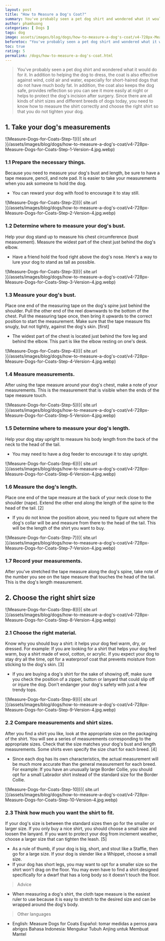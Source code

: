 ```yaml
---
layout: post
title: "How to Measure a Dog's Coat?"
summary: You've probably seen a pet dog shirt and wondered what it would do for it. In addition to helping the dog to dress, the coat is also effective against wind, cold air and water, especially for short-haired dogs that do not have much body fat. In addition, the coat also keeps the dog safe, provides reflection so you can see it more easily at night or helps to protect the dog's incision after surgery. Since there are all kinds of shirt sizes and different breeds of dogs today, you need to know how to measure the shirt correctly and choose the right shirt so that you do not tighten your dog.
author: phamhuong
categories: [ Dogs ]
tags: dog
image: assets/images/blog/dogs/how-to-measure-a-dog's-coat/v4-728px-Measure-Dogs-for-Coats-Step-1-Version-4.jpg.webp
beforetoc: "You've probably seen a pet dog shirt and wondered what it would do for it. In addition to helping the dog to dress, the coat is also effective against wind, cold air and water, especially for short-haired dogs that do not have much body fat. In addition, the coat also keeps the dog safe, provides reflection so you can see it more easily at night or helps to protect the dog's incision after surgery. Since there are all kinds of shirt sizes and different breeds of dogs today, you need to know how to measure the shirt correctly and choose the right shirt so that you do not tighten your dog."
toc: true
rating: 5
permalink: /dogs/how-to-measure-a-dog's-coat.html
---
```


> You've probably seen a pet dog shirt and wondered what it would do for it. In addition to helping the dog to dress, the coat is also effective against wind, cold air and water, especially for short-haired dogs that do not have much body fat. In addition, the coat also keeps the dog safe, provides reflection so you can see it more easily at night or helps to protect the dog's incision after surgery. Since there are all kinds of shirt sizes and different breeds of dogs today, you need to know how to measure the shirt correctly and choose the right shirt so that you do not tighten your dog.

## 1. Take your dog's measurements

![Measure-Dogs-for-Coats-Step-1]({{ site.url }}/assets/images/blog/dogs/how-to-measure-a-dog's-coat/v4-728px-Measure-Dogs-for-Coats-Step-1-Version-4.jpg.webp)

### 1.1 Prepare the necessary things. 

Because you need to measure your dog's bust and length, be sure to have a tape measure, pencil, and note pad. It is easier to take your measurements when you ask someone to hold the dog.
- You can reward your dog with food to encourage it to stay still.

![Measure-Dogs-for-Coats-Step-2]({{ site.url }}/assets/images/blog/dogs/how-to-measure-a-dog's-coat/v4-728px-Measure-Dogs-for-Coats-Step-2-Version-4.jpg.webp)

### 1.2 Determine where to measure your dog's bust. 

Help your dog stand up to measure his chest circumference (bust measurement). Measure the widest part of the chest just behind the dog's elbow.
- Have a friend hold the food right above the dog's nose. Here's a way to lure your dog to stand as tall as possible.

![Measure-Dogs-for-Coats-Step-3]({{ site.url }}/assets/images/blog/dogs/how-to-measure-a-dog's-coat/v4-728px-Measure-Dogs-for-Coats-Step-3-Version-4.jpg.webp)

### 1.3 Measure your dog's bust. 

Place one end of the measuring tape on the dog's spine just behind the shoulder. Pull the other end of the reel downwards to the bottom of the chest. Pull the measuring tape once, then bring it upwards to the correct position to start the measurement. Make sure that the tape measure fits snugly, but not tightly, against the dog's skin. [first]
- The widest part of the chest is located just behind the fore leg and behind the elbow. This part is like the elbow resting on one's desk.

![Measure-Dogs-for-Coats-Step-4]({{ site.url }}/assets/images/blog/dogs/how-to-measure-a-dog's-coat/v4-728px-Measure-Dogs-for-Coats-Step-4-Version-4.jpg.webp)

### 1.4 Measure measurements. 

After using the tape measure around your dog's chest, make a note of your measurements. This is the measurement that is visible when the ends of the tape measure touch.

![Measure-Dogs-for-Coats-Step-5]({{ site.url }}/assets/images/blog/dogs/how-to-measure-a-dog's-coat/v4-728px-Measure-Dogs-for-Coats-Step-5-Version-4.jpg.webp)

### 1.5 Determine where to measure your dog's length. 

Help your dog stay upright to measure his body length from the back of the neck to the head of the tail.
- You may need to have a dog feeder to encourage it to stay upright.

![Measure-Dogs-for-Coats-Step-6]({{ site.url }}/assets/images/blog/dogs/how-to-measure-a-dog's-coat/v4-728px-Measure-Dogs-for-Coats-Step-6-Version-4.jpg.webp)

### 1.6 Measure the dog's length. 

Place one end of the tape measure at the back of your neck close to the shoulder (nape). Extend the other end along the length of the spine to the head of the tail. [2]
- If you do not know the position above, you need to figure out where the dog's collar will be and measure from there to the head of the tail. This will be the length of the shirt you want to buy.

![Measure-Dogs-for-Coats-Step-7]({{ site.url }}/assets/images/blog/dogs/how-to-measure-a-dog's-coat/v4-728px-Measure-Dogs-for-Coats-Step-7-Version-4.jpg.webp)

### 1.7 Record your measurements. 

After you've stretched the tape measure along the dog's spine, take note of the number you see on the tape measure that touches the head of the tail. This is the dog's length measurement.

## 2. Choose the right shirt size

![Measure-Dogs-for-Coats-Step-8]({{ site.url }}/assets/images/blog/dogs/how-to-measure-a-dog's-coat/v4-728px-Measure-Dogs-for-Coats-Step-8-Version-4.jpg.webp)

### 2.1 Choose the right material. 

Know why you should buy a shirt: it helps your dog feel warm, dry, or dressed. For example: If you are looking for a shirt that helps your dog feel warm, buy a shirt made of wool, cotton, or acrylic. If you expect your dog to stay dry all the time, opt for a waterproof coat that prevents moisture from sticking to the dog's skin. [3]
- If you are buying a dog's shirt for the sake of showing off, make sure you check the position of a zipper, button or lanyard that could slip off or injure the dog. Don't endanger your dog's safety with just a few trendy tops.

![Measure-Dogs-for-Coats-Step-9]({{ site.url }}/assets/images/blog/dogs/how-to-measure-a-dog's-coat/v4-728px-Measure-Dogs-for-Coats-Step-9-Version-4.jpg.webp)

### 2.2 Compare measurements and shirt sizes. 

After you find a shirt you like, look at the appropriate size on the packaging of the shirt. You will see a series of measurements corresponding to the appropriate sizes. Check that the size matches your dog's bust and length measurements. Some shirts even specify the size chart for each breed. [4]
- Since each dog has its own characteristics, the actual measurement will be much more accurate than the general measurement for each breed. For example: If you have an unusually large Border Collie, you should opt for a small Labrador shirt instead of the standard size for the Border Collie.

![Measure-Dogs-for-Coats-Step-10]({{ site.url }}/assets/images/blog/dogs/how-to-measure-a-dog's-coat/v4-728px-Measure-Dogs-for-Coats-Step-10-Version-4.jpg.webp)

### 2.3 Think how much you want the shirt to fit. 

If your dog's size is between the standard sizes then go for the smaller or larger size. If you only buy a nice shirt, you should choose a small size and loosen the lanyard. If you want to protect your dog from inclement weather, choose a larger size that can tighten the leash. [5]
- As a rule of thumb, if your dog is big, short, and stout like a Staffie, then go for a large size. If your dog is slender like a Whippet, choose a small size.
- If your dog has short legs, you may want to opt for a smaller size so the shirt won't drag on the floor. You may even have to find a shirt designed specifically for a dwarf that has a long body so it doesn't touch the floor.

> Advice
- When measuring a dog's shirt, the cloth tape measure is the easiest ruler to use because it is easy to stretch to the desired size and can be wrapped around the dog's body.

> Other languages
- English: Measure Dogs for Coats Español: tomar medidas a perros para abrigos Bahasa Indonesia: Mengukur Tubuh Anjing untuk Membuat Mantel
